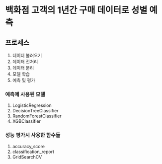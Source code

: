 # 백화점 고객의 1년간 구매 데이터로 성별 예측
## 프로세스
1. 데이터 불러오기
2. 데이터 전처리
3. 데이터 분리
4. 모델 학습
5. 예측 및 평가

### 예측에 사용된 모델
1. LogisticRegression
2. DecisionTreeClassifier
3. RandomForestClassifier
4. XGBClassifier

### 성능 평가시 사용한 함수들
1. accuracy_score
2. classification_report
3. GridSearchCV
